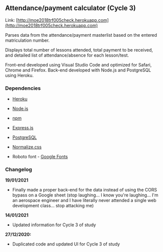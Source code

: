 ## Attendance/payment calculator (Cycle 3)

Link: [http://moe2018trf005check.herokuapp.com](http://moe2018trf005check.herokuapp.com)

Parses data from the attendance/payment masterlist based on the entered matriculation number.

Displays total number of lessons attended, total payment to be received, and detailed list of attendance/absence for each lesson/test.

Front-end developed using Visual Studio Code and optimized for Safari, Chrome and Firefox. Back-end developed with Node.js and PostgreSQL using Heroku.

### Dependencies

* [Heroku](http://heroku.com)
* [Node.js](https://nodejs.org/en/)
* [npm](https://www.npmjs.com/)
* [Express.js](https://expressjs.com/)
* [PostgreSQL](https://www.postgresql.org/)

* [Normalize.css](https://necolas.github.io/normalize.css/)
* Roboto font - [Google Fonts](http://fonts.google.com/specimen/Roboto)

### Changelog

**19/01/2021**

* Finally made a proper back-end for the data instead of using the CORS bypass on a Google sheet (stop laughing... I know you're laughing... I'm an aerospace engineer and I have literally never attended a single web development class... stop attacking me)

**14/01/2021**

* Updated information for Cycle 3 of study

**27/12/2020:**

* Duplicated code and updated UI for Cycle 3 of study